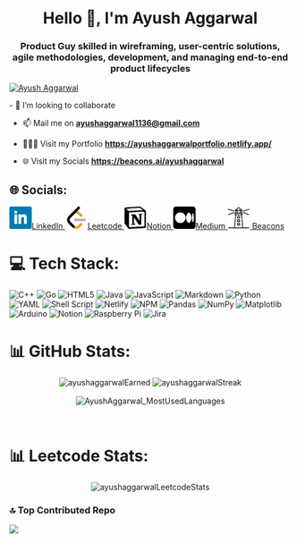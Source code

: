 <!-- - 
    👋 Hi, I’m @AyushAggarwal1 
    - 👀 AI & ML enthusiastic
    - 🌱 I’m currently learning DSA, Web Development
    - 💞️ I’m looking to collaborate on ...
    - 📫 Mail me on ayushaggarwal1136@gmail.com
---> 


<!-- Introduction -->
<h1 align="center">Hello 👋, I'm Ayush Aggarwal</h1>
<h3 align="center">Product Guy skilled in wireframing, user-centric solutions, agile methodologies, development, and managing end-to-end product lifecycles</h3>


<!-- Github Profile Trophy -->
<p align="left"> 
    <a href="https://github.com/ryo-ma/github-profile-trophy"><img src="https://github-profile-trophy.vercel.app/?username=AyushAggarwal1" alt="Ayush Aggarwal" /></a> 
</p>


<p>
<!-- Collaborations and Social Media Handles -->
- 👀 I’m looking to collaborate 

- 📫 Mail me on **ayushaggarwal1136@gmail.com**

- 👨🏻‍💻 Visit my Portfolio **https://ayushaggarwalportfolio.netlify.app/**

- 🌐 Visit my Socials **https://beacons.ai/ayushaggarwal**

<!-- Social Media handles -->
## 🌐 Socials:
<a href="https://www.linkedin.com/in/ayushaggarwalin/" target="_blank"> 
    <img src="https://github.com/AyushAggarwal1/AyushAggarwal1/blob/main/assets/linkedin-logo.png?raw=true" alt="LinkedIn" width="40" height="40" />LinkedIn 
</a>
<a href="https://leetcode.com/ayushaggarwal1136/" target="_blank"> 
    <img src="https://github.com/AyushAggarwal1/AyushAggarwal1/blob/main/assets/leetcode-logo.png?raw=true" alt="LeetCode" width="40" height="40" />Leetcode 
</a>
<a href="https://www.notion.so/Welcome-to-Ayush-s-Notion-World-833e75a9a45b43d0b73971bf5402ff9d" target="_blank"> 
    <img src="https://github.com/AyushAggarwal1/AyushAggarwal1/blob/main/assets/notion-logo.png?raw=true" alt="Notion" width="40" height="40" />Notion 
</a>
<a href="https://medium.com/@ayushaggarwal1136" target="_blank"> 
    <img src="https://github.com/AyushAggarwal1/AyushAggarwal1/blob/main/assets/medium-logo.png?raw=true" alt="Medium" width="40" height="40" />Medium 
</a>
<a href="https://beacons.ai/ayushaggarwal" target="_blank"> 
    <img src="https://github.com/AyushAggarwal1/AyushAggarwal1/blob/main/assets/beacons-logo.png?raw=true" alt="Beacons" width="40" height="40" />
    Beacons 
</a>



<!-- Tech Stack Used -->
# 💻 Tech Stack:
![C++](https://img.shields.io/badge/c++-%2300599C.svg?style=for-the-badge&logo=c%2B%2B&logoColor=white) ![Go](https://img.shields.io/badge/go-%2300ADD8.svg?style=for-the-badge&logo=go&logoColor=white) ![HTML5](https://img.shields.io/badge/html5-%23E34F26.svg?style=for-the-badge&logo=html5&logoColor=white) ![Java](https://img.shields.io/badge/java-%23ED8B00.svg?style=for-the-badge&logo=openjdk&logoColor=white) ![JavaScript](https://img.shields.io/badge/javascript-%23323330.svg?style=for-the-badge&logo=javascript&logoColor=%23F7DF1E) ![Markdown](https://img.shields.io/badge/markdown-%23000000.svg?style=for-the-badge&logo=markdown&logoColor=white) ![Python](https://img.shields.io/badge/python-3670A0?style=for-the-badge&logo=python&logoColor=ffdd54) ![YAML](https://img.shields.io/badge/yaml-%23ffffff.svg?style=for-the-badge&logo=yaml&logoColor=151515) ![Shell Script](https://img.shields.io/badge/shell_script-%23121011.svg?style=for-the-badge&logo=gnu-bash&logoColor=white) ![Netlify](https://img.shields.io/badge/netlify-%23000000.svg?style=for-the-badge&logo=netlify&logoColor=#00C7B7) ![NPM](https://img.shields.io/badge/NPM-%23CB3837.svg?style=for-the-badge&logo=npm&logoColor=white) ![Pandas](https://img.shields.io/badge/pandas-%23150458.svg?style=for-the-badge&logo=pandas&logoColor=white) ![NumPy](https://img.shields.io/badge/numpy-%23013243.svg?style=for-the-badge&logo=numpy&logoColor=white) ![Matplotlib](https://img.shields.io/badge/Matplotlib-%23ffffff.svg?style=for-the-badge&logo=Matplotlib&logoColor=black) ![Arduino](https://img.shields.io/badge/-Arduino-00979D?style=for-the-badge&logo=Arduino&logoColor=white) ![Notion](https://img.shields.io/badge/Notion-%23000000.svg?style=for-the-badge&logo=notion&logoColor=white) ![Raspberry Pi](https://img.shields.io/badge/-RaspberryPi-C51A4A?style=for-the-badge&logo=Raspberry-Pi) ![Jira](https://img.shields.io/badge/jira-%230A0FFF.svg?style=for-the-badge&logo=jira&logoColor=white)

</p>


<!-- Github Stats -->
# 📊 GitHub Stats:
<div align="center">

<img width="50%" alt="ayushaggarwalEarned" src="https://github-readme-stats.vercel.app/api?username=AyushAggarwal1&count_private=true&show_icons=true&include_all_commits=false&hide_border=true&hide_title=true" />

<img width="45%" alt="ayushaggarwalStreak" src="https://github-readme-streak-stats.herokuapp.com/?user=AyushAggarwal1&hide_border=true" />

</div>

<div align="center">
    <p>
        <img align="center" src="https://github-readme-stats.vercel.app/api/top-langs?username=AyushAggarwal1&show_icons=true&locale=en&layout=compact" alt="AyushAggarwal_MostUsedLanguages" />
    </p>
</div>
<br>


<!-- Leetcode Stats -->
# 📊 Leetcode Stats:
<div align="center">

<img width="50%" height="30%" alt="ayushaggarwalLeetcodeStats" src="https://leetcode.card.workers.dev/ayushaggarwal1136?theme=auto&font=baloo&extension=activity" />

</div>


### 🔝 Top Contributed Repo
![](https://github-contributor-stats.vercel.app/api?username=ayushaggarwal1&limit=5&theme=light&combine_all_yearly_contributions=true)

<!-- Profile Views -->
<!-- 
    🌱 **Profile Views**&nbsp;&nbsp;&nbsp;&nbsp;&nbsp;&nbsp;&nbsp;
    ![visitors](https://profile-counter.glitch.me/AyushAggarwal1/count.svg?align=center)
 -->
